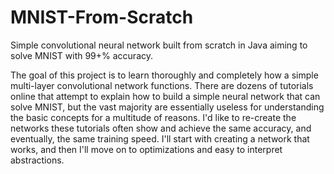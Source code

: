 # MNIST-From-Scratch
Simple convolutional neural network built from scratch in Java aiming to solve MNIST with 99+% accuracy.

The goal of this project is to learn thoroughly and completely how a simple multi-layer convolutional network functions.  There are dozens of tutorials online that attempt to explain how to build a simple neural network that can solve MNIST, but the vast majority are essentially useless for understanding the basic concepts for a multitude of reasons.  I'd like to re-create the networks these tutorials often show and achieve the same accuracy, and eventually, the same training speed.  I'll start with creating a network that works, and then I'll move on to optimizations and easy to interpret abstractions.
